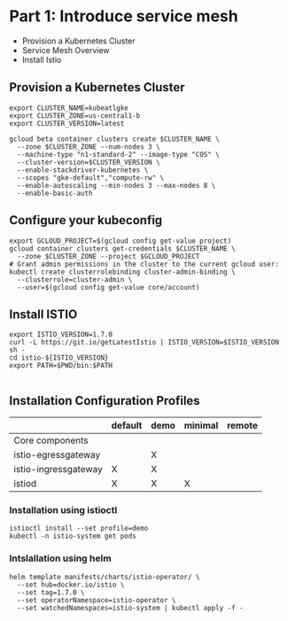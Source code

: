# Part 1: Introduce service mesh

- Provision a Kubernetes Cluster
- Service Mesh Overview
- Install Istio


## Provision a Kubernetes Cluster
```
export CLUSTER_NAME=kubeatlgke
export CLUSTER_ZONE=us-central1-b
export CLUSTER_VERSION=latest

gcloud beta container clusters create $CLUSTER_NAME \
  --zone $CLUSTER_ZONE --num-nodes 3 \
  --machine-type "n1-standard-2" --image-type "COS" \
  --cluster-version=$CLUSTER_VERSION \
  --enable-stackdriver-kubernetes \
  --scopes "gke-default","compute-rw" \
  --enable-autoscaling --min-nodes 3 --max-nodes 8 \
  --enable-basic-auth

```

## Configure your kubeconfig
```
export GCLOUD_PROJECT=$(gcloud config get-value project)
gcloud container clusters get-credentials $CLUSTER_NAME \
  --zone $CLUSTER_ZONE --project $GCLOUD_PROJECT
# Grant admin permissions in the cluster to the current gcloud user:
kubectl create clusterrolebinding cluster-admin-binding \
  --clusterrole=cluster-admin \
  --user=$(gcloud config get-value core/account)
```

## Install ISTIO

```
export ISTIO_VERSION=1.7.0
curl -L https://git.io/getLatestIstio | ISTIO_VERSION=$ISTIO_VERSION sh -
cd istio-${ISTIO_VERSION}
export PATH=$PWD/bin:$PATH


```

## Installation Configuration Profiles
|                          | default | demo | minimal | remote |
|--------------------------|---------|------|---------|--------|
| Core components          |         |      |         |        |
|     istio-egressgateway  |         | X    |         |        |
|     istio-ingressgateway | X       | X    |         |        |
|     istiod               | X       | X    | X       |        |

### Installation using istioctl
```
istioctl install --set profile=demo
kubectl -n istio-system get pods
```

### Intslallation using helm
```
helm template manifests/charts/istio-operator/ \
  --set hub=docker.io/istio \
  --set tag=1.7.0 \
  --set operatorNamespace=istio-operator \
  --set watchedNamespaces=istio-system | kubectl apply -f -

```